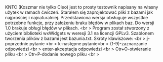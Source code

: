 KNTC (Koszmar nie tylko Cleo) jest to prosty testownik napisany na własny użytek w ramach ćwiczeń. Starałem się zaprojektować pliki z bazami jak najprościej i najnaturalniej. Przedstawiona wersja obsługuje wszystkie potrzebne funkcje, przy założeniu braku błędów w plikach baz. Do wersji 1.0 brakuje obługi błędów w plikach. <br \>
Program został stworzony z użyciem biblioteki wxWidgets w weresji 3.1 na licencji GPLv3. Szablonem tworzenia plików z bazami jest bazunia.txt. Skróty klawiszowe: <br \>
j-poprzednie pytanie <br \>
k-następne pytanie<br \>
(1-9)-zaznaczanie odpowiedzi <br \>
enter-akceptacja odpowiedzi <br \>
Ctr+O-otwieranie pliku <br \>
Ctr+P-dodanie nowego pliku <br \>

